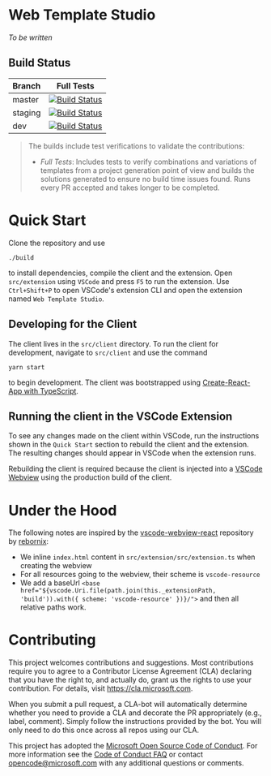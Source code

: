 # Web Template Studio
*To be written*

## Build Status

|Branch   |Full Tests       |
|:--------|:---------------:|
|master|[![Build Status](https://microsoftgarage.visualstudio.com/Intern%20Program/_apis/build/status/Vancouver-InDevelopment/Web-Template-Studio/Web-Template-Studio?branchName=master)](https://microsoftgarage.visualstudio.com/Intern%20Program/_build/latest?definitionId=267&branchName=master)|
|staging|[![Build Status](https://microsoftgarage.visualstudio.com/Intern%20Program/_apis/build/status/Vancouver-InDevelopment/Web-Template-Studio/Web-Template-Studio?branchName=master)](https://microsoftgarage.visualstudio.com/Intern%20Program/_build/latest?definitionId=267&branchName=master)|
|dev|[![Build Status](https://microsoftgarage.visualstudio.com/Intern%20Program/_apis/build/status/Vancouver-InDevelopment/Web-Template-Studio/Web-Template-Studio?branchName=dev)](https://microsoftgarage.visualstudio.com/Intern%20Program/_build/latest?definitionId=267&branchName=dev)|

> The builds include test verifications to validate the contributions:
> * *Full Tests*: Includes tests to verify combinations and variations of templates from a project generation point of view and builds the solutions generated to ensure no build time issues found. Runs every PR accepted and takes longer to be completed.

# Quick Start
Clone the repository and use
```
./build
```
to install dependencies, compile the client and the extension. Open `src/extension` using `VSCode` and press `F5` to run the extension. Use `Ctrl+Shift+P` to open VSCode's extension CLI and open the extension named `Web Template Studio`.

## Developing for the Client
The client lives in the `src/client` directory. To run the client for development, navigate to `src/client` and use the command
```
yarn start
```
to begin development. The client was bootstrapped using [Create-React-App with TypeScript](https://facebook.github.io/create-react-app/docs/adding-typescript).

## Running the client in the VSCode Extension

To see any changes made on the client within VSCode, run the instructions shown in the `Quick Start` section to rebuild the client and the extension. The resulting changes should appear in VSCode when the extension runs.

Rebuilding the client is required because the client is injected into a [VSCode Webview](https://code.visualstudio.com/api/extension-guides/webview) using the production build of the client.

# Under the Hood
The following notes are inspired by the [vscode-webview-react](https://github.com/rebornix/vscode-webview-react) repository by [rebornix](https://github.com/rebornix):

- We inline `index.html` content in `src/extension/src/extension.ts` when creating the webview
- For all resources going to the webview, their scheme is `vscode-resource`
- We add a baseUrl `<base href="${vscode.Uri.file(path.join(this._extensionPath, 'build')).with({ scheme: 'vscode-resource' })}/">` and then all relative paths work.

# Contributing

This project welcomes contributions and suggestions.  Most contributions require you to agree to a
Contributor License Agreement (CLA) declaring that you have the right to, and actually do, grant us
the rights to use your contribution. For details, visit https://cla.microsoft.com.

When you submit a pull request, a CLA-bot will automatically determine whether you need to provide
a CLA and decorate the PR appropriately (e.g., label, comment). Simply follow the instructions
provided by the bot. You will only need to do this once across all repos using our CLA.

This project has adopted the [Microsoft Open Source Code of Conduct](https://opensource.microsoft.com/codeofconduct/).
For more information see the [Code of Conduct FAQ](https://opensource.microsoft.com/codeofconduct/faq/) or
contact [opencode@microsoft.com](mailto:opencode@microsoft.com) with any additional questions or comments.
